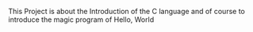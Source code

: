 This Project is about the Introduction of the C language and of course to introduce the magic program of Hello, World
